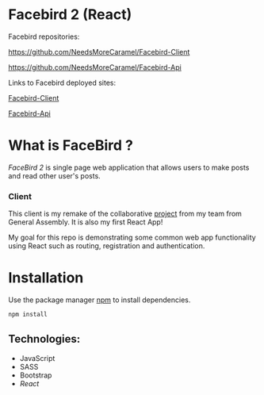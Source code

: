 # Facebird 2 (React)

Facebird repositories:

https://github.com/NeedsMoreCaramel/Facebird-Client  

https://github.com/NeedsMoreCaramel/Facebird-Api

Links to Facebird deployed sites:

[Facebird-Client](https://needsmorecaramel.github.io/Facebird-Client/) 

[Facebird-Api](https://evening-waters-25240.herokuapp.com)

# What is FaceBird ?
*FaceBird 2* is single page web application that allows users to make posts and read other user's posts. 


### Client
This client is my remake of the collaborative [project](https://github.com/NeedsMoreCaramel/Facebird-Client) from my team from General Assembly. It is also my first React App!

My goal for this repo is demonstrating some common web app functionality using 
React such as routing, registration and authentication. 


# Installation

Use the package manager [npm](https://www.npmjs.com/get-npm) to install dependencies.

```bash
npm install 
```


## Technologies:
 * JavaScript
 * SASS
 * Bootstrap
 * *React*


